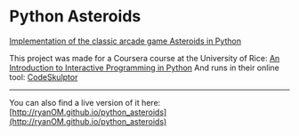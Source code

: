 # Python Asteroids
[Implementation of the classic arcade game Asteroids in Python](http://ryanOM.github.io/python_asteroids)

This project was made for a Coursera course at the University of Rice: 
[An Introduction to Interactive Programming in Python](https://www.coursera.org/course/interactivepython1)
And runs in their online tool: [CodeSkulptor](http://www.codeskulptor.org/)

---

You can also find a live version of it here: [http://ryanOM.github.io/python_asteroids](http://ryanOM.github.io/python_asteroids)
